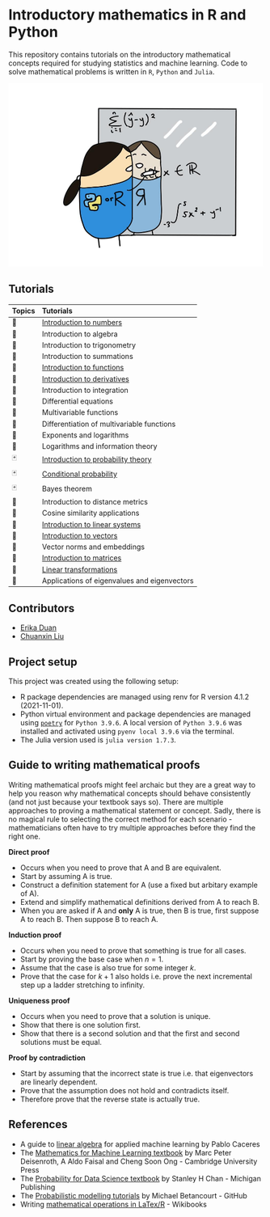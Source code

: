 # Introductory mathematics in R and Python    
This repository contains tutorials on the introductory mathematical concepts required for studying statistics and machine learning. Code to solve mathematical problems is written in `R`, `Python` and `Julia`.      

![](./figures/repo_logo.jpg)

## Tutorials    
|Topics|Tutorials|
|:-----|:--------|
|:1234:|[Introduction to numbers](./tutorials/numbers-introduction.md)|    
|:1234:|Introduction to algebra|     
|:compass:|Introduction to trigonometry|    
|:cookie:|Introduction to summations|    
|:1234:|[Introduction to functions](./tutorials/functions-introduction.md)|   
|:roller_coaster:|[Introduction to derivatives](./tutorials/calculus-derivatives.md)|    
|:roller_coaster:| Introduction to integration |    
|:roller_coaster:| Differential equations |     
|:roller_coaster:| Multivariable functions  |      
|:roller_coaster:| Differentiation of multivariable functions  |    
|:1234:|Exponents and logarithms|   
|:1234:|Logarithms and information theory|  
|:black_joker:|[Introduction to probability theory](./tutorials/probability-introduction.md)|   
|:black_joker:|[Conditional probability](./tutorials/probability-conditional_probability.md)|   
|:black_joker:|Bayes theorem|   
|:compass:|Introduction to distance metrics|   
|:compass:|Cosine similarity applications|   
|:chopsticks:|[Introduction to linear systems](./tutorials/linear_algebra-linear_systems.md)|   
|:chopsticks:|[Introduction to vectors](./tutorials/linear_algebra-vectors.md)|   
|:chopsticks:|Vector norms and embeddings|    
|:department_store:|[Introduction to matrices](./tutorials/linear_algebra-matrices.md)|    
|:chopsticks:|[Linear transformations](./tutorials/linear_algebra-linear_transformations.md)|    
|:chopsticks:|Applications of eigenvalues and eigenvectors|      

## Contributors
+ [Erika Duan](https://github.com/erikaduan/)  
+ [Chuanxin Liu](https://github.com/codetrainee)   

## Project setup   
This project was created using the following setup:     
+ R package dependencies are managed using renv for R version 4.1.2 (2021-11-01).   
+ Python virtual environment and package dependencies are managed using [`poetry`](https://python-poetry.org/docs/basic-usage/) for `Python 3.9.6`. A local version of `Python 3.9.6` was installed and activated using `pyenv local 3.9.6` via the terminal.      
+ The Julia version used is `julia version 1.7.3`.    

## Guide to writing mathematical proofs    
Writing mathematical proofs might feel archaic but they are a great way to help you reason why mathematical concepts should behave consistently (and not just because your textbook says so). There are multiple approaches to proving a mathematical statement or concept. Sadly, there is no magical rule to selecting the correct method for each scenario - mathematicians often have to try multiple approaches before they find the right one.        

**Direct proof**   
+ Occurs when you need to prove that A and B are equivalent.   
+ Start by assuming A is true.   
+ Construct a definition statement for A (use a fixed but arbitary example of A).   
+ Extend and simplify mathematical definitions derived from A to reach B.   
+ When you are asked if A and **only** A is true, then B is true, first suppose A to reach B. Then suppose B to reach A.   

**Induction proof**  
+ Occurs when you need to prove that something is true for all cases.  
+ Start by proving the base case when $n = 1$.  
+ Assume that the case is also true for some integer $k$.  
+ Prove that the case for $k + 1$ also holds i.e. prove the next incremental step up a ladder stretching to infinity.  

**Uniqueness proof**  
+ Occurs when you need to prove that a solution is unique.  
+ Show that there is one solution first.   
+ Show that there is a second solution and that the first and second solutions must be equal.   

**Proof by contradiction**   
+ Start by assuming that the incorrect state is true i.e. that eigenvectors are linearly dependent.    
+ Prove that the assumption does not hold and contradicts itself.    
+ Therefore prove that the reverse state is actually true.   

## References  
+ A guide to [linear algebra](https://pabloinsente.github.io/intro-linear-algebra) for applied machine learning by Pablo Caceres
+ The [Mathematics for Machine Learning textbook](https://mml-book.github.io/book/mml-book.pdf) by Marc Peter Deisenroth, A Aldo Faisal and Cheng Soon Ong - Cambridge University Press
+ The [Probability for Data Science textbook](https://probability4datascience.com/) by Stanley H Chan - Michigan Publishing
+ The [Probabilistic modelling tutorials](https://betanalpha.github.io/writing/) by Michael Betancourt - GitHub
+ Writing [mathematical operations in LaTex/R](https://en.wikibooks.org/wiki/LaTeX/Mathematics#Fractions_and_Binomials) - Wikibooks
